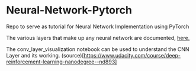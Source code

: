 # Neural-Network-Pytorch
Repo to serve as tutorial for Neural Network Implementation using PyTorch

The various layers that make up any neural network are documented, [here.](https://pytorch.org/docs/stable/nn.html)

The conv_layer_visualization notebook can be used to understand the CNN Layer and its working. (source)[https://www.udacity.com/course/deep-reinforcement-learning-nanodegree--nd893]

